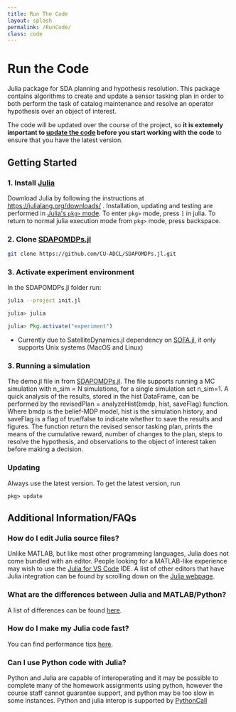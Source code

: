 ```yaml
---
title: Run The Code 
layout: splash 
permalink: /RunCode/
class: code
---
```


# Run the Code

Julia package for SDA planning and hypothesis resolution. This package contains algorithms to create and update a sensor tasking plan in order to both perform the task of catalog maintenance and resolve an operator hypothesis over an object of interest.

The code will be updated over the course of the project, so **it is extemely important to [update the code](#Updating) before you start working with the code** to ensure that you have the latest version.

## Getting Started

### 1. Install [Julia](https://julialang.org/)

Download Julia by following the instructions at https://julialang.org/downloads/ .
Installation, updating and testing are performed in [Julia's `pkg>` mode](https://docs.julialang.org/en/v1/stdlib/Pkg/). To enter `pkg>` mode, press `]` in julia. To return to normal julia execution mode from `pkg>` mode, press backspace.

### 2. Clone [SDAPOMDPs.jl](https://github.com/CU-ADCL/SDAPOMDPs.jl)
```bash
git clone https://github.com/CU-ADCL/SDAPOMDPs.jl.git

```
### 3. Activate experiment environment
In the SDAPOMDPs.jl folder run:

```bash
julia --project init.jl
```

```julia
julia> julia

julia> Pkg.activate("experiment")

```

* Currently due to SatelliteDynamics.jl dependency on [SOFA.jl](https://github.com/sisl/SOFA.jl), it only supports Unix systems (MacOS and Linux)

### 3. Running a simulation

The demo.jl file in from [SDAPOMDPs.jl](#2-install-sdapomdpsjl). The file supports running a MC simulation with n_sim = N simulations, for a single simulation set n_sim=1.
A quick analysis of the results, stored in the hist DataFrame, can be performed by the revisedPlan = analyzeHist(bmdp, hist, saveFlag) function.
Where bmdp is the belief-MDP model, hist is the simulation history, and saveFlag is a flag of true/false to indicate whether to save the results and figures.
The function return the revised sensor tasking plan, prints the means of the cumulative reward, number of changes to the plan, steps to resolve the hypothesis, and observations to the object of interest taken before making a decision.

### Updating

Always use the latest version. To get the latest version, run
```
pkg> update
```


## Additional Information/FAQs

### How do I edit Julia source files?

Unlike MATLAB, but like most other programming languages, Julia does not come bundled with an editor. People looking for a MATLAB-like experience may wish to use the [Julia for VS Code](https://www.julia-vscode.org/) IDE. A list of other editors that have Julia integration can be found by scrolling down on the [Julia webpage](julialang.org).

### What are the differences between Julia and MATLAB/Python?

A list of differences can be found [here](https://docs.julialang.org/en/v1/manual/noteworthy-differences/).

### How do I make my Julia code fast?

You can find performance tips [here](https://docs.julialang.org/en/v1/manual/performance-tips/).

### Can I use Python code with Julia?

Python and Julia are capable of interoperating and it may be possible to complete many of the homework assignments using python, however the course staff cannot guarantee support, and python may be too slow in some instances. Python and julia interop is supported by [PythonCall](https://github.com/JuliaPy/PythonCall.jl)





